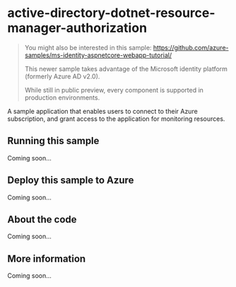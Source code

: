 # active-directory-dotnet-resource-manager-authorization

> You might also be interested in this sample: https://github.com/azure-samples/ms-identity-aspnetcore-webapp-tutorial/
>
> This newer sample takes advantage of the Microsoft identity platform (formerly Azure AD v2.0).
>
> While still in public preview, every component is supported in production environments.

A sample application that enables users to connect to their Azure subscription, and grant access to the application for monitoring resources.
## Running this sample
Coming soon...
## Deploy this sample to Azure
Coming soon...
## About the code
Coming soon...
## More information
Coming soon...